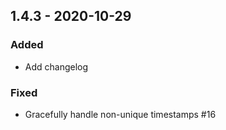 ## 1.4.3 - 2020-10-29

### Added
- Add changelog

### Fixed
- Gracefully handle non-unique timestamps #16